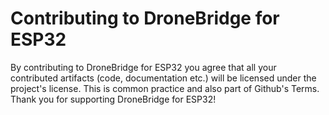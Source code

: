 # Contributing to DroneBridge for ESP32

By contributing to DroneBridge for ESP32 you agree that all your contributed artifacts (code, documentation etc.) will be licensed under the project's license. This is common practice and also part of Github's Terms.
Thank you for supporting DroneBridge for ESP32!
